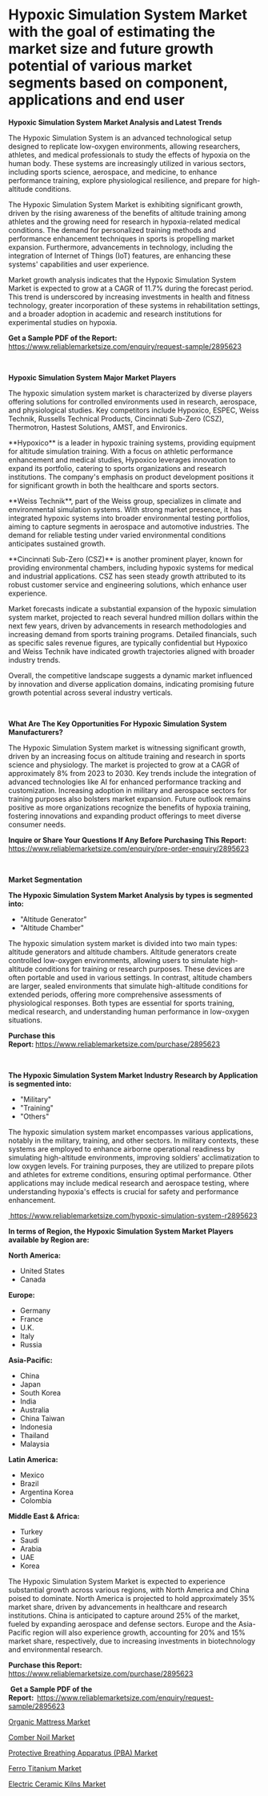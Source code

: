 <p><h1>Hypoxic Simulation System Market with the goal of estimating the market size and future growth potential of various market segments based on component, applications and end user</h1></p><p><strong>Hypoxic Simulation System Market Analysis and Latest Trends</strong></p>
<p><p>The Hypoxic Simulation System is an advanced technological setup designed to replicate low-oxygen environments, allowing researchers, athletes, and medical professionals to study the effects of hypoxia on the human body. These systems are increasingly utilized in various sectors, including sports science, aerospace, and medicine, to enhance performance training, explore physiological resilience, and prepare for high-altitude conditions.</p><p>The Hypoxic Simulation System Market is exhibiting significant growth, driven by the rising awareness of the benefits of altitude training among athletes and the growing need for research in hypoxia-related medical conditions. The demand for personalized training methods and performance enhancement techniques in sports is propelling market expansion. Furthermore, advancements in technology, including the integration of Internet of Things (IoT) features, are enhancing these systems' capabilities and user experience.</p><p>Market growth analysis indicates that the Hypoxic Simulation System Market is expected to grow at a CAGR of 11.7% during the forecast period. This trend is underscored by increasing investments in health and fitness technology, greater incorporation of these systems in rehabilitation settings, and a broader adoption in academic and research institutions for experimental studies on hypoxia.</p></p>
<p><strong>Get a Sample PDF of the Report:&nbsp;</strong> <a href="https://www.reliablemarketsize.com/enquiry/request-sample/2895623?utm_campaign=1991&utm_medium=2&utm_source=Github&utm_content=ia&utm_term=15032025&utm_id=hypoxic-simulation-system">https://www.reliablemarketsize.com/enquiry/request-sample/2895623</a></p>
<p>&nbsp;</p>
<p><strong>Hypoxic Simulation System Major Market Players</strong></p>
<p><p>The hypoxic simulation system market is characterized by diverse players offering solutions for controlled environments used in research, aerospace, and physiological studies. Key competitors include Hypoxico, ESPEC, Weiss Technik, Russells Technical Products, Cincinnati Sub-Zero (CSZ), Thermotron, Hastest Solutions, AMST, and Environics.</p><p>**Hypoxico** is a leader in hypoxic training systems, providing equipment for altitude simulation training. With a focus on athletic performance enhancement and medical studies, Hypoxico leverages innovation to expand its portfolio, catering to sports organizations and research institutions. The company's emphasis on product development positions it for significant growth in both the healthcare and sports sectors.</p><p>**Weiss Technik**, part of the Weiss group, specializes in climate and environmental simulation systems. With strong market presence, it has integrated hypoxic systems into broader environmental testing portfolios, aiming to capture segments in aerospace and automotive industries. The demand for reliable testing under varied environmental conditions anticipates sustained growth.</p><p>**Cincinnati Sub-Zero (CSZ)** is another prominent player, known for providing environmental chambers, including hypoxic systems for medical and industrial applications. CSZ has seen steady growth attributed to its robust customer service and engineering solutions, which enhance user experience.</p><p>Market forecasts indicate a substantial expansion of the hypoxic simulation system market, projected to reach several hundred million dollars within the next few years, driven by advancements in research methodologies and increasing demand from sports training programs. Detailed financials, such as specific sales revenue figures, are typically confidential but Hypoxico and Weiss Technik have indicated growth trajectories aligned with broader industry trends. </p><p>Overall, the competitive landscape suggests a dynamic market influenced by innovation and diverse application domains, indicating promising future growth potential across several industry verticals.</p></p>
<p>&nbsp;</p>
<p><strong>What Are The Key Opportunities For Hypoxic Simulation System Manufacturers?</strong></p>
<p><p>The Hypoxic Simulation System market is witnessing significant growth, driven by an increasing focus on altitude training and research in sports science and physiology. The market is projected to grow at a CAGR of approximately 8% from 2023 to 2030. Key trends include the integration of advanced technologies like AI for enhanced performance tracking and customization. Increasing adoption in military and aerospace sectors for training purposes also bolsters market expansion. Future outlook remains positive as more organizations recognize the benefits of hypoxia training, fostering innovations and expanding product offerings to meet diverse consumer needs.</p></p>
<p><strong>Inquire or Share Your Questions If Any Before Purchasing This Report:</strong> <a href="https://www.reliablemarketsize.com/enquiry/pre-order-enquiry/2895623?utm_campaign=1991&utm_medium=2&utm_source=Github&utm_content=ia&utm_term=15032025&utm_id=hypoxic-simulation-system">https://www.reliablemarketsize.com/enquiry/pre-order-enquiry/2895623</a></p>
<p>&nbsp;</p>
<p><strong>Market Segmentation</strong></p>
<p><strong>The Hypoxic Simulation System Market Analysis by types is segmented into:</strong></p>
<p><ul><li>"Altitude Generator"</li><li>"Altitude Chamber"</li></ul></p>
<p><p>The hypoxic simulation system market is divided into two main types: altitude generators and altitude chambers. Altitude generators create controlled low-oxygen environments, allowing users to simulate high-altitude conditions for training or research purposes. These devices are often portable and used in various settings. In contrast, altitude chambers are larger, sealed environments that simulate high-altitude conditions for extended periods, offering more comprehensive assessments of physiological responses. Both types are essential for sports training, medical research, and understanding human performance in low-oxygen situations.</p></p>
<p><strong>Purchase this Report:&nbsp;</strong><a href="https://www.reliablemarketsize.com/purchase/2895623?utm_campaign=1991&utm_medium=2&utm_source=Github&utm_content=ia&utm_term=15032025&utm_id=hypoxic-simulation-system">https://www.reliablemarketsize.com/purchase/2895623</a></p>
<p>&nbsp;</p>
<p><strong>The Hypoxic Simulation System Market Industry Research by Application is segmented into:</strong></p>
<p><ul><li>"Military"</li><li>"Training"</li><li>"Others"</li></ul></p>
<p><p>The hypoxic simulation system market encompasses various applications, notably in the military, training, and other sectors. In military contexts, these systems are employed to enhance airborne operational readiness by simulating high-altitude environments, improving soldiers' acclimatization to low oxygen levels. For training purposes, they are utilized to prepare pilots and athletes for extreme conditions, ensuring optimal performance. Other applications may include medical research and aerospace testing, where understanding hypoxia's effects is crucial for safety and performance enhancement.</p></p>
<p><a href="https://www.reliablemarketsize.com/hypoxic-simulation-system-r2895623?utm_campaign=1991&utm_medium=2&utm_source=Github&utm_content=ia&utm_term=15032025&utm_id=hypoxic-simulation-system">&nbsp;https://www.reliablemarketsize.com/hypoxic-simulation-system-r2895623</a></p>
<p><strong>In terms of Region, the Hypoxic Simulation System Market Players available by Region are:</strong></p>
<p>
    <p> <strong> North America: </strong>
        <ul>
            <li>United States</li>
            <li>Canada</li>
        </ul>
        </p> 
    <p> <strong> Europe: </strong>
        <ul>
            <li>Germany</li>
            <li>France</li>
            <li>U.K.</li>
            <li>Italy</li>
            <li>Russia</li>
        </ul>
        </p> 
    <p> <strong> Asia-Pacific: </strong>
        <ul>
            <li>China</li>
            <li>Japan</li>
            <li>South Korea</li>
            <li>India</li>
            <li>Australia</li>
            <li>China Taiwan</li>
            <li>Indonesia</li>
            <li>Thailand</li>
            <li>Malaysia</li>
        </ul>
        </p> 
    <p> <strong> Latin America: </strong>
        <ul>
            <li>Mexico</li>
            <li>Brazil</li>
            <li>Argentina Korea</li>
            <li>Colombia</li>
        </ul>
        </p> 
    <p> <strong> Middle East & Africa: </strong>
        <ul>
            <li>Turkey</li>
            <li>Saudi</li>
            <li>Arabia</li>
            <li>UAE</li>
            <li>Korea</li>
        </ul>
    </p>
    </p>
<p><p>The Hypoxic Simulation System Market is expected to experience substantial growth across various regions, with North America and China poised to dominate. North America is projected to hold approximately 35% market share, driven by advancements in healthcare and research institutions. China is anticipated to capture around 25% of the market, fueled by expanding aerospace and defense sectors. Europe and the Asia-Pacific region will also experience growth, accounting for 20% and 15% market share, respectively, due to increasing investments in biotechnology and environmental research.</p></p>
<p><strong>Purchase this Report: </strong><a href="https://www.reliablemarketsize.com/purchase/2895623?utm_campaign=1991&utm_medium=2&utm_source=Github&utm_content=ia&utm_term=15032025&utm_id=hypoxic-simulation-system">https://www.reliablemarketsize.com/purchase/2895623</a></p>
<p>&nbsp;<strong>Get a Sample PDF of the Report:&nbsp;&nbsp;</strong><a href="https://www.reliablemarketsize.com/enquiry/request-sample/2895623?utm_campaign=1991&utm_medium=2&utm_source=Github&utm_content=ia&utm_term=15032025&utm_id=hypoxic-simulation-system">https://www.reliablemarketsize.com/enquiry/request-sample/2895623</a></p>
<p><strong></strong></p>
<p><p><a href="https://github.com/alawnhvicay/Market-Research-Report-List-1/blob/main/organic-mattress-market.md?utm_campaign=1991&utm_medium=2&utm_source=Github&utm_content=ia&utm_term=15032025&utm_id=hypoxic-simulation-system">Organic Mattress Market</a></p><p><a href="https://github.com/wraggfomath/Market-Research-Report-List-1/blob/main/comber-noil-market.md?utm_campaign=1991&utm_medium=2&utm_source=Github&utm_content=ia&utm_term=15032025&utm_id=hypoxic-simulation-system">Comber Noil Market</a></p><p><a href="https://github.com/gfellcincot4/Market-Research-Report-List-1/blob/main/protective-breathing-apparatus-pba-market.md?utm_campaign=1991&utm_medium=2&utm_source=Github&utm_content=ia&utm_term=15032025&utm_id=hypoxic-simulation-system">Protective Breathing Apparatus (PBA) Market</a></p><p><a href="https://github.com/countpapajwp/Market-Research-Report-List-1/blob/main/ferro-titanium-market.md?utm_campaign=1991&utm_medium=2&utm_source=Github&utm_content=ia&utm_term=15032025&utm_id=hypoxic-simulation-system">Ferro Titanium Market</a></p><p><a href="https://github.com/YashRP12/Market-Research-Report-List-7/blob/main/electric-ceramic-kilns-market.md?utm_campaign=1991&utm_medium=2&utm_source=Github&utm_content=ia&utm_term=15032025&utm_id=hypoxic-simulation-system">Electric Ceramic Kilns Market</a></p></p>